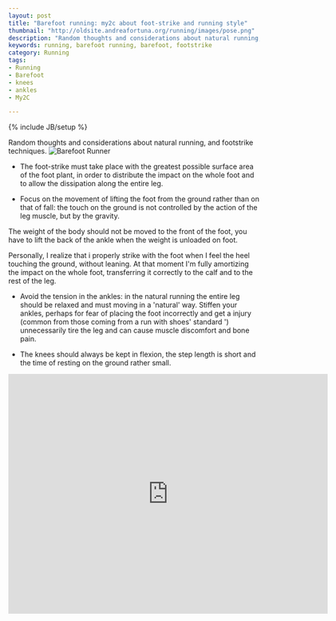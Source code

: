 ```yaml
---
layout: post
title: "Barefoot running: my2c about foot-strike and running style"
thumbnail: "http://oldsite.andreafortuna.org/running/images/pose.png"
description: "Random thoughts and considerations about natural running, and footstrike techniques."
keywords: running, barefoot running, barefoot, footstrike
category: Running
tags: 
- Running
- Barefoot
- knees
- ankles
- My2C

---
```

{% include JB/setup %}

Random thoughts and considerations about natural running, and footstrike techniques.
![Barefoot Runner](http://oldsite.andreafortuna.org/running/images/pose.png)
<!-- more -->

- The foot-strike must take place with the greatest possible surface area of the foot plant, in order to distribute the impact on the whole foot and to allow the dissipation along the entire leg.

- Focus on the movement of lifting the foot from the ground rather than on that of fall: the touch on the ground is not controlled by the action of the leg muscle, but by the gravity.

The weight of the body should not be moved to the front of the foot, you have to lift the back of the ankle when the weight is unloaded on foot.

Personally, I realize that i properly strike with the foot when I feel the heel touching the ground, without leaning. At that moment I'm fully amortizing the impact on the whole foot, transferring it correctly to the calf and to the rest of the leg.

- Avoid the tension in the ankles: in the natural running the entire leg should be relaxed and must moving in a 'natural' way.
Stiffen your ankles, perhaps for fear of placing the foot incorrectly and get a injury (common from those coming from a run with shoes' standard ') unnecessarily tire the leg and can cause muscle discomfort and bone pain.

- The knees should always be kept in flexion, the step length is short and the time of resting on the ground rather small.

<iframe width="640" height="480" src="https://www.youtube.com/embed/F90D418SFZI" frameborder="0" allowfullscreen></iframe>